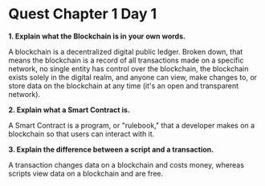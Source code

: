 # Quest Chapter 1 Day 1

**1. Explain what the Blockchain is in your own words.**

A blockchain is a decentralized digital public ledger. Broken down, that means the blockchain is a record of all transactions made on a specific network, no single entity has control over the blockchain, the blockchain exists solely in the digital realm, and anyone can view, make changes to, or store data on the blockchain at any time (it's an open and transparent network).

**2. Explain what a Smart Contract is.**

A Smart Contract is a program, or "rulebook," that a developer makes on a blockchain so that users can interact with it.

**3. Explain the difference between a script and a transaction.**

A transaction changes data on a blockchain and costs money, whereas scripts view data on a blockchain and are free.

